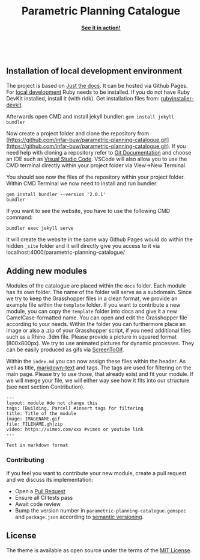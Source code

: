 <p align="center">
    <h1 align="center">Parametric Planning Catalogue</h1>
    <p align="center"><strong><a href="https://infar-buw.github.io/parametric-planning-catalogue/">See it in action!</a></strong></p>
    <br><br><br>
</p>

## Installation of local development environment

The project is based on [Just the docs](https://pmarsceill.github.io/just-the-docs/). It can be hosted via Github Pages. For [local development](https://docs.github.com/en/free-pro-team@latest/github/working-with-github-pages/testing-your-github-pages-site-locally-with-jekyll) Ruby needs to be installed. If you do not have Ruby DevKit installed, install it (with ridk). Get installation files from: [rubyinstaller-devkit](https://rubyinstaller.org/downloads/)

Afterwards open CMD and install jekyll bundler:
`gem install jekyll bundler`

Now create a project folder and clone the repository from [https://github.com/infar-buw/parametric-planning-catalogue.git](https://github.com/infar-buw/parametric-planning-catalogue.git).
If you need help with cloning a repository refer to [Git Documentation](https://git-scm.com/book/en/v2/Git-Basics-Getting-a-Git-Repository) and choose an IDE such as [Visual Studio Code](https://code.visualstudio.com/docs/editor/versioncontrol). VSCode will also allow you to use the CMD terminal directly within your project folder via View->New Terminal.

You should see now the files of the repository within your project folder. Within CMD Terminal we now need to install and run bundler:
```
gem install bundler --version '2.0.1'
bundler
```

If you want to see the website, you have to use the following CMD command:

`bundler exec jekyll serve`

It will create the website in the same way Github Pages would do within the hidden `_site` folder and it will directly give you access to it via localhost:4000/parametric-planning-catalogue/

## Adding new modules

Modules of the catalogue are placed within the `docs` folder. Each module has its own folder. The name of the folder will serve as a subdomain. Since we try to keep the Grasshopper files in a clean format, we provide an example file within the `template` folder. If you want to contribute a new module, you can copy the `template` folder into docs and give it a new CamelCase-formatted name. You can open and edit the Grasshopper file according to your needs.
Within the folder you can furthermore place an image or also a .zip of your Grasshopper script, if you need additional files such as a Rhino .3dm file. Please provide a picture in squared format (800x800px). We try to use animated pictures for dynamic processes. They can be easily produced as gifs via [ScreenToGif](https://www.screentogif.com/).

Within the `index.md` you can now assign these files within the header. As well as title, [markdown-text](https://www.markdownguide.org/basic-syntax/) and tags. The tags are used for filtering on the main page. Please try to use those, that already exist and fit your module. If we will merge your file, we will either way see how it fits into our structure (see next section Contribution).
```
---
layout: module #do not change this
tags: [Building, Parcel] #insert tags for filtering
title: Title of the module
image: IMAGENAME.gif
file: FILENAME.gh|zip
video: https://vimeo.com/xxx #vimeo or youtube link
---

Text in markdown format
```

### Contributing

If you feel you want to contribute your new module, create a pull request and we discuss its implementation:
- Open a [Pull Request](https://github.com/infar-buw/parametric-planning-catalogue/pulls)
- Ensure all CI tests pass
- Await code review
- Bump the version number in `parametric-planning-catalogue.gemspec` and `package.json` according to [semantic versioning](https://semver.org/).

## License

The theme is available as open source under the terms of the [MIT License](http://opensource.org/licenses/MIT).
